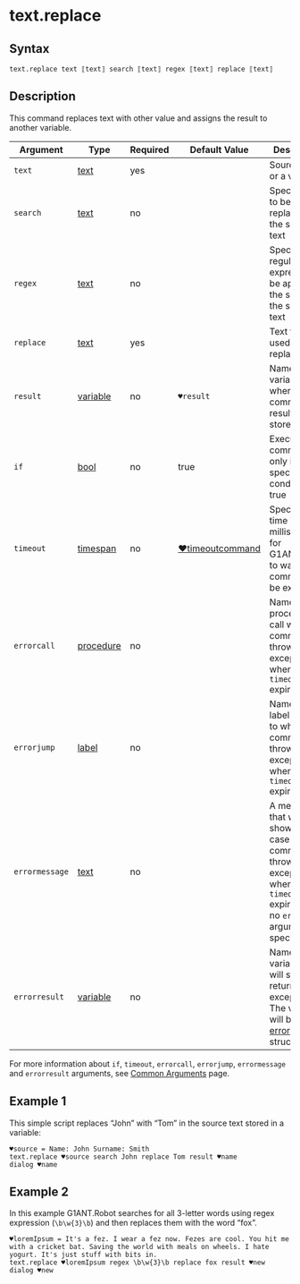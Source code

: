 # text.replace

## Syntax

```G1ANT
text.replace text ⟦text⟧ search ⟦text⟧ regex ⟦text⟧ replace ⟦text⟧
```

## Description

This command replaces text with other value and assigns the result to another variable.

| Argument | Type | Required | Default Value | Description |
| -------- | ---- | -------- | ------------- | ----------- |
|`text`| [text](](https://manual.g1ant.com/link/G1ANT.Language/G1ANT.Language/Structures/TextStructure.md)) | yes|  | Source text or a variable |
|`search`| [text](](https://manual.g1ant.com/link/G1ANT.Language/G1ANT.Language/Structures/TextStructure.md)) | no |   | Specifies text to be replaced in the source text |
|`regex`| [text](](https://manual.g1ant.com/link/G1ANT.Language/G1ANT.Language/Structures/TextStructure.md)) | no|   | Specifies regular expression to be applied for the search in the source text |
|`replace`| [text](](https://manual.g1ant.com/link/G1ANT.Language/G1ANT.Language/Structures/TextStructure.md)) | yes|   | Text to be used as a replacement |
| `result`       | [variable](](https://manual.g1ant.com/link/G1ANT.Language/G1ANT.Language/Structures/VariableStructure.md)) | no       | `♥result`                                                   | Name of a variable where the command's result will be stored |
| `if`           | [bool](](https://manual.g1ant.com/link/G1ANT.Language/G1ANT.Language/Structures/BooleanStructure.md)) | no       | true                                                        | Executes the command only if a specified condition is true   |
| `timeout`      | [timespan](](https://manual.g1ant.com/link/G1ANT.Language/G1ANT.Language/Structures/TimeSpanStructure.md)) | no       | [♥timeoutcommand](](https://manual.g1ant.com/link/G1ANT.Language/G1ANT.Addon.Core/Variables/TimeoutCommandVariable.md)) | Specifies time in milliseconds for G1ANT.Robot to wait for the command to be executed |
| `errorcall`    | [procedure](](https://manual.g1ant.com/link/G1ANT.Language/G1ANT.Language/Structures/ProcedureStructure.md)) | no       |                                                             | Name of a procedure to call when the command throws an exception or when a given `timeout` expires |
| `errorjump`    | [label](](https://manual.g1ant.com/link/G1ANT.Language/G1ANT.Language/Structures/LabelStructure.md)) | no       |                                                             | Name of the label to jump to when the command throws an exception or when a given `timeout` expires |
| `errormessage` | [text](](https://manual.g1ant.com/link/G1ANT.Language/G1ANT.Language/Structures/TextStructure.md)) | no       |                                                             | A message that will be shown in case the command throws an exception or when a given `timeout` expires, and no `errorjump` argument is specified |
| `errorresult`  | [variable](](https://manual.g1ant.com/link/G1ANT.Language/G1ANT.Language/Structures/VariableStructure.md)) | no       |                                                             | Name of a variable that will store the returned exception. The variable will be of [error](](https://manual.g1ant.com/link/G1ANT.Language/G1ANT.Language/Structures/ErrorStructure.md)) structure  |

For more information about `if`, `timeout`, `errorcall`, `errorjump`, `errormessage` and `errorresult` arguments, see [Common Arguments](https://github.com/G1ANT-Robot/G1ANT.Manual/blob/develop/appendices/common-arguments.md) page.

## Example 1

This simple script replaces “John” with “Tom” in the source text stored in a variable:

```G1ANT
♥source = Name: John Surname: Smith
text.replace ♥source search John replace Tom result ♥name
dialog ♥name
```

## Example 2

In this example G1ANT.Robot searches for all 3-letter words using regex expression (`\b\w{3}\b`) and then replaces them with the word “fox”.

```G1ANT
♥loremIpsum = It's a fez. I wear a fez now. Fezes are cool. You hit me with a cricket bat. Saving the world with meals on wheels. I hate yogurt. It's just stuff with bits in.
text.replace ♥loremIpsum regex \b\w{3}\b replace fox result ♥new
dialog ♥new
```

